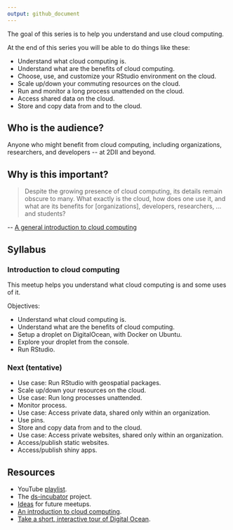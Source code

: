 ```yaml
---
output: github_document
---
```




The goal of this series is to help you understand and use cloud computing.

At the end of this series you will be able to do things like these:

* Understand what cloud computing is.
* Understand what are the benefits of cloud computing.
* Choose, use, and customize your RStudio environment on the cloud.
* Scale up/down your commuting resources on the cloud.
* Run and monitor a long process unattended on the cloud.
* Access shared data on the cloud.
* Store and copy data from and to the cloud.

## Who is the audience?

Anyone who might benefit from cloud computing, including organizations,
researchers, and developers -- at 2DII and beyond.

## Why is this important?

> Despite the growing presence of cloud computing, its details remain obscure to
many. What exactly is the cloud, how does one use it, and what are its benefits
for [organizations], developers, researchers, ... and students?

-- [A general introduction to cloud computing](https://www.digitalocean.com/community/tutorials/a-general-introduction-to-cloud-computing)

## Syllabus

### Introduction to cloud computing 

This meetup helps you understand what cloud computing is and some uses of it.

Objectives:

* Understand what cloud computing is.
* Understand what are the benefits of cloud computing.
* Setup a droplet on DigitalOcean, with Docker on Ubuntu.
* Explore your droplet from the console.
* Run RStudio.

### Next (tentative)

* Use case: Run RStudio with geospatial packages.
* Scale up/down your resources on the cloud.
* Use case: Run long processes unattended.
* Monitor process.
* Use case: Access private data, shared only within an organization.
* Use pins.
* Store and copy data from and to the cloud.
* Use case: Access private websites, shared only within an organization.
* Access/publish static websites.
* Access/publish shiny apps.

## Resources

* YouTube [playlist](https://bit.ly/ds-incubator-videos).
* The
[ds-incubator](https://github.com/2DegreesInvesting/ds-incubator#ds-incubator)
project.
* [Ideas](https://bit.ly/dsi-ideas) for future meetups.
* [An introduction to cloud computing](https://www.digitalocean.com/community/tutorials/a-general-introduction-to-cloud-computing).
* [Take a short, interactive tour of Digital Ocean](https://www.digitalocean.com/try/developer-brand#tour).
